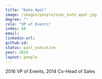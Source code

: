 ```yaml
---
title: "Kate Apel"
image: /images/people/exec_kate_apel.jpg
degree: ""
role: "VP of Events"
index: 60
email:
linkedin-url:
github-id:
status: past_executive
year: 2016
layout: people
---
```

2016 VP of Events, 2014 Co-Head of Sales

